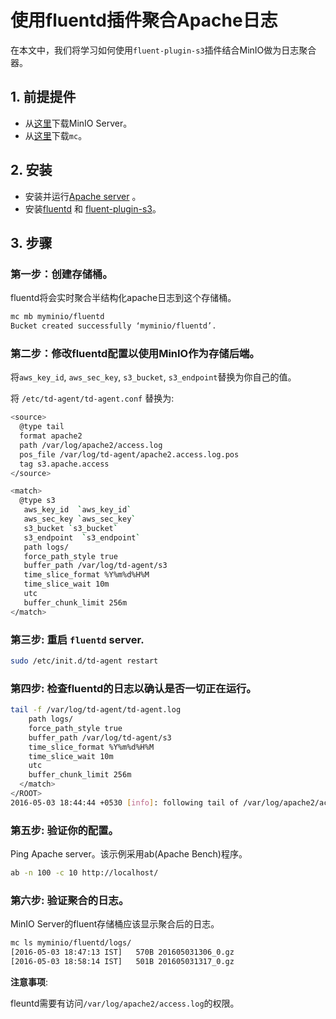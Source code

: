 # 使用fluentd插件聚合Apache日志

在本文中，我们将学习如何使用`fluent-plugin-s3`插件结合MinIO做为日志聚合器。

## 1. 前提提件

- 从[这里](http://docs.minio.org.cn/docs/master/minio-quickstart-guide)下载MinIO Server。
- 从[这里](http://docs.minio.org.cn/docs/master/minio-client-quickstart-guide)下载`mc`。

## 2. 安装

- 安装并运行[Apache server](https://httpd.apache.org) 。
- 安装[fluentd](http://docs.fluentd.org/articles/install-by-deb) 和 [fluent-plugin-s3](http://docs.fluentd.org/articles/apache-to-s3#amazon-s3-output)。

## 3. 步骤

### 第一步：创建存储桶。

fluentd将会实时聚合半结构化apache日志到这个存储桶。

```sh
mc mb myminio/fluentd
Bucket created successfully ‘myminio/fluentd’.
```

### 第二步：修改fluentd配置以使用MinIO作为存储后端。

将`aws_key_id`, `aws_sec_key`, `s3_bucket`,  `s3_endpoint`替换为你自己的值。

将 `/etc/td-agent/td-agent.conf` 替换为:

```sh
<source>
  @type tail
  format apache2
  path /var/log/apache2/access.log
  pos_file /var/log/td-agent/apache2.access.log.pos
  tag s3.apache.access
</source>

<match>
  @type s3
   aws_key_id  `aws_key_id`
   aws_sec_key `aws_sec_key`
   s3_bucket `s3_bucket`
   s3_endpoint  `s3_endpoint`
   path logs/
   force_path_style true
   buffer_path /var/log/td-agent/s3
   time_slice_format %Y%m%d%H%M
   time_slice_wait 10m
   utc
   buffer_chunk_limit 256m
</match>
```

### 第三步: 重启 `fluentd` server.

```sh
sudo /etc/init.d/td-agent restart
```

### 第四步: 检查fluentd的日志以确认是否一切正在运行。

```sh
tail -f /var/log/td-agent/td-agent.log
    path logs/
    force_path_style true
    buffer_path /var/log/td-agent/s3
    time_slice_format %Y%m%d%H%M
    time_slice_wait 10m
    utc
    buffer_chunk_limit 256m
  </match>
</ROOT>
2016-05-03 18:44:44 +0530 [info]: following tail of /var/log/apache2/access.log
```

### 第五步: 验证你的配置。

Ping Apache server。该示例采用ab(Apache Bench)程序。

```sh
ab -n 100 -c 10 http://localhost/
```

### 第六步: 验证聚合的日志。

MinIO Server的fluent存储桶应该显示聚合后的日志。

```sh
mc ls myminio/fluentd/logs/
[2016-05-03 18:47:13 IST]   570B 201605031306_0.gz
[2016-05-03 18:58:14 IST]   501B 201605031317_0.gz
```

**注意事项**:

fleuntd需要有访问`/var/log/apache2/access.log`的权限。